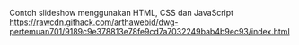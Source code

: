 Contoh slideshow menggunakan HTML, CSS dan JavaScript
https://rawcdn.githack.com/arthawebid/dwg-pertemuan701/9189c9e378813e78fe9cd7a7032249bab4b9ec93/index.html
